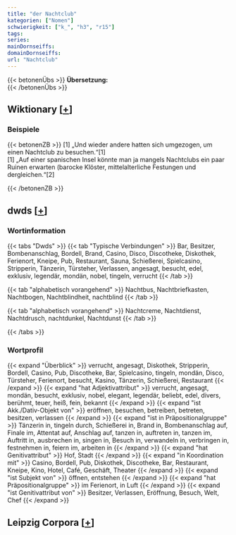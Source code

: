 ```yaml
---
title: "der Nachtclub"
kategorien: ["Nomen"]
schwierigkeit: ["k_", "h3", "r15"]
tags:
series:
mainDornseiffs:
domainDornseiffs:
url: "Nachtclub"
---
```


{{< betonenÜbs >}}
**Übersetzung:**  
{{< /betonenÜbs >}}

## Wiktionary [[+](https://de.wiktionary.org/wiki/Nachtclub)]

### Beispiele
{{< betonenZB >}}
[1] „Und wieder andere hatten sich umgezogen, um einen Nachtclub zu besuchen.“[1]  
[1] „Auf einer spanischen Insel könnte man ja mangels Nachtclubs ein paar Ruinen erwarten (barocke Klöster, mittelalterliche Festungen und dergleichen.“[2]  

{{< /betonenZB >}}


## dwds [[+](https://www.dwds.de/wb/Nachtclub)]

### Wortinformation
{{< tabs "Dwds" >}}
{{< tab "Typische Verbindungen" >}}
Bar, Besitzer, Bombenanschlag, Bordell, Brand, Casino, Disco, Discotheke, Diskothek, Ferienort, Kneipe, Pub, Restaurant, Sauna, Schießerei, Spielcasino, Stripperin, Tänzerin, Türsteher, Verlassen, angesagt, besucht, edel, exklusiv, legendär, mondän, nobel, tingeln, verrucht
{{< /tab >}}

{{< tab "alphabetisch vorangehend" >}}
Nachtbus, Nachtbriefkasten, Nachtbogen, Nachtblindheit, nachtblind
{{< /tab >}}

{{< tab "alphabetisch vorangehend" >}}
Nachtcreme, Nachtdienst, Nachtdrusch, nachtdunkel, Nachtdunst
{{< /tab >}}

{{< /tabs >}}

### Wortprofil
{{< expand "Überblick" >}} verrucht, angesagt, Diskothek, Stripperin, Bordell, Casino, Pub, Discotheke, Bar, Spielcasino, tingeln, mondän, Disco, Türsteher, Ferienort, besucht, Kasino, Tänzerin, Schießerei, Restaurant {{< /expand >}}
{{< expand "hat Adjektivattribut" >}} verrucht, angesagt, mondän, besucht, exklusiv, nobel, elegant, legendär, beliebt, edel, divers, berühmt, teuer, heiß, fein, bekannt {{< /expand >}}
{{< expand "ist Akk./Dativ-Objekt von" >}} eröffnen, besuchen, betreiben, betreten, besitzen, verlassen {{< /expand >}}
{{< expand "ist in Präpositionalgruppe" >}} Tänzerin in, tingeln durch, Schießerei in, Brand in, Bombenanschlag auf, Finale im, Attentat auf, Anschlag auf, tanzen in, auftreten in, tanzen im, Auftritt in, ausbrechen in, singen in, Besuch in, verwandeln in, verbringen in, festnehmen in, feiern im, arbeiten in {{< /expand >}}
{{< expand "hat Genitivattribut" >}} Hof, Stadt {{< /expand >}}
{{< expand "in Koordination mit" >}} Casino, Bordell, Pub, Diskothek, Discotheke, Bar, Restaurant, Kneipe, Kino, Hotel, Café, Geschäft, Theater {{< /expand >}}
{{< expand "ist Subjekt von" >}} öffnen, entstehen {{< /expand >}}
{{< expand "hat Präpositionalgruppe" >}} im Ferienort, in Luft {{< /expand >}}
{{< expand "ist Genitivattribut von" >}} Besitzer, Verlassen, Eröffnung, Besuch, Welt, Chef {{< /expand >}}

## Leipzig Corpora [[+](https://corpora.uni-leipzig.de/en/res?word=Nachtclub&corpusId=deu_newscrawl-public_2018)]

